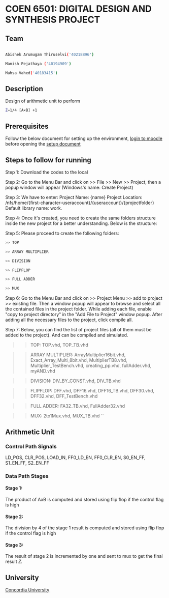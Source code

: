 # COEN 6501: DIGITAL DESIGN AND SYNTHESIS PROJECT

## Team

```bash

Abishek Arumugam Thiruselvi('40218896')

Manish Pejathaya ('40194909')

Mahsa Vahed('40183415')
```
## Description
Design of arithmetic unit to perform 
```bash
Z=1/4 [A×B] +1
```
## Prerequisites
Follow the below document for setting up the environment, [login to moodle](https://moodle.concordia.ca/) before opening the [setup document](https://moodle.concordia.ca/moodle/mod/resource/view.php?id=3280581)

## Steps to follow for running
Step 1: Download the codes to the local

Step 2: Go to the Menu Bar and click on >> File >> New >> Project, then a popup window will appear (Windows's name: Create Project)

Step 3: We have to enter: Project Name: {name} Project Location: /nfs/home/{first-character-useraccount}/{useraccount}/{projectfolder} Default library name: work.

Step 4: Once it's created, you need to create the same folders structure inside the new project for a better understanding. Below is the structure:

Step 5: Please proceed to create the following folders:
```bash
>> TOP

>> ARRAY MULTIPLIER

>> DIVISION

>> FLIPFLOP

>> FULL ADDER

>> MUX
```
Step 6: Go to the Menu Bar and click on >> Project Menu >> add to project >> existing file. Then a window popup will appear to browse and select all the contained files in the project folder.
While adding each file, enable "copy to project directory" in the "Add File to Project" window popup. After adding all the necessary files to the project, click compile all.

Step 7: Below, you can find the list of project files (all of them must be added to the project). And can be compiled and simulated.


>> TOP: TOP.vhd, TOP_TB.vhd

>> ARRAY MULTIPLIER: ArrayMultiplier16bit.vhd, Exact_Array_Multi_8bit.vhd, MultiplierTB8.vhd, Multiplier_TestBench.vhd, creating_pp.vhd, fullAdder.vhd, myAND.vhd

>> DIVISION: DIV_BY_CONST.vhd, DIV_TB.vhd

>> FLIPFLOP: DFF.vhd, DFF16.vhd, DFF16_TB.vhd, DFF30.vhd, DFF32.vhd, DFF_TestBench.vhd

>> FULL ADDER: FA32_TB.vhd, FullAdder32.vhd

>> MUX: 2to1Mux.vhd, MUX_TB.vhd
``
## Arithmetic Unit
### Control Path Signals
LD_POS, CLR_POS, LOAD_IN, FF0_LD_EN, FF0_CLR_EN, S0_EN_FF, S1_EN_FF, S2_EN_FF

### Data Path Stages
#### Stage 1:
The product of AxB is computed and stored using flip flop if the control flag is high
#### Stage 2:
The division by 4 of the stage 1 result is computed and stored using flip flop if the control flag is high
#### Stage 3:
The result of stage 2 is incremented by one and sent to mux to get the final result *Z.*

## University
[Concordia University](https://www.concordia.ca/)
